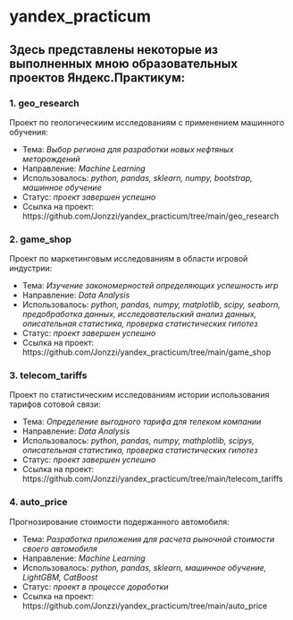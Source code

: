 <h1>yandex_practicum</h1>
<h2>Здесь представлены некоторые из выполненных мною образовательных проектов Яндекс.Практикум:</h2>
<h3>1. geo_research</h3>
Проект по геологическиим исследованиям с применением машинного обучения:
<ul>
<li>Тема: <i>Выбор региона для разработки новых нефтяных меторождений</i>
<li>Направление: <i>Machine Learning</i>
<li>Использовалось: <i>python, pandas, sklearn, numpy, bootstrap, машинное обучение</i>
<li>Статус: <i>проект завершен успешно</i>
<li>Ссылка на проект: https://github.com/Jonzzi/yandex_practicum/tree/main/geo_research
</ul>
<h3>2. game_shop</h3>
Проект по маркетинговым исследованиям в области игровой индустрии:
<ul>
<li>Тема: <i>Изучение закономерностей определяющих успешность игр</i>
<li>Направление: <i>Data Analysis</i>
<li>Использовалось: <i>python, pandas, numpy, matplotlib, scipy, seaborn, предобработка данных, исследовательский анализ данных, описательная статистика, проверка статистических гипотез</i>
<li>Статус: <i>проект завершен успешно</i>
<li>Ссылка на проект: https://github.com/Jonzzi/yandex_practicum/tree/main/game_shop
</ul>
<h3>3. telecom_tariffs</h3>
Проект по статистическим исследованиям истории использования тарифов сотовой связи:
<ul>
<li>Тема: <i>Определение выгодного тарифа для телеком компании</i>
<li>Направление: <i>Data Analysis</i>
<li>Использовалось: <i>python, pandas, numpy, mathplotlib, scipys, описательная статистика, проверка статистических гипотез</i>
<li>Статус: <i>проект завершен успешно</i>
<li>Ссылка на проект: https://github.com/Jonzzi/yandex_practicum/tree/main/telecom_tariffs
</ul>
<h3>4. auto_price</h3>
Прогнозирование стоимости подержанного автомобиля:
<ul>
<li>Тема: <i>Разработка приложения для расчета рыночной стоимости своего автомобиля</i>
<li>Направление: <i>Machine Learning</i>
<li>Использовалось: <i>python, pandas, sklearn, машинное обучение, LightGBM, CatBoost</i>
<li>Статус: <i>проект в процессе доработки</i>
<li>Ссылка на проект: https://github.com/Jonzzi/yandex_practicum/tree/main/auto_price
</ul>
